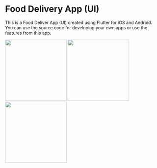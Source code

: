 # Food Delivery App (UI)

This is a Food Deliver App (UI) created using Flutter for iOS and Android. You can use the source code for developing your own apps or use the features from this app.

<img src="https://github.com/navendu-pottekkat/food-delivery-app-ui/blob/master/assets/images/Screenshot_20200219-184138.png" width="200">

<img src="https://github.com/navendu-pottekkat/food-delivery-app-ui/blob/master/assets/images/Screenshot_20200219-184147.png" width="200">

<img src="https://github.com/navendu-pottekkat/food-delivery-app-ui/blob/master/assets/images/Screenshot_20200219-184202.png" width="200">
